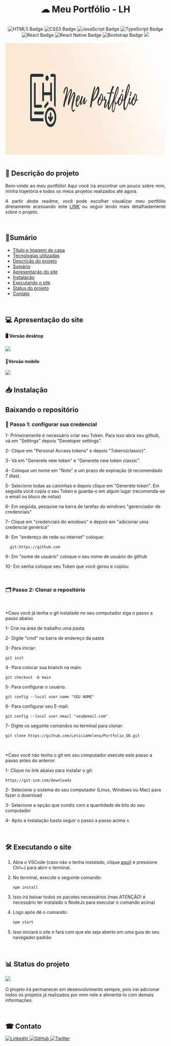 <h1 align="center"> ☁ Meu Portfólio - LH</h1>

<br />

<div align="center">
    <img src="https://img.shields.io/badge/HTML5-E34F26?style=for-the-badge&logo=html5&logoColor=white" alt="HTML5 Badge">
    <img src="https://img.shields.io/badge/CSS3-1572B6?style=for-the-badge&logo=css3&logoColor=white" alt="CSS3 Badge">
    <img src="https://img.shields.io/badge/JavaScript-F7DF1E?style=for-the-badge&logo=javascript&logoColor=black" alt="JavaScript Badge">
    <img src="https://img.shields.io/badge/TypeScript-3178C6?style=for-the-badge&logo=typescript&logoColor=white" alt="TypeScript Badge">
    <img src="https://img.shields.io/badge/React-61DAFB?style=for-the-badge&logo=react&logoColor=white" alt="React Badge">
    <img src="https://img.shields.io/badge/React_Native-20232A?style=for-the-badge&logo=react&logoColor=61DAFB" alt="React Native Badge">
    <img src="https://img.shields.io/badge/Bootstrap-563D7C?style=for-the-badge&logo=bootstrap" alt="Bootstrap Badge">
    <img src="https://img.shields.io/badge/Node%20js-339933?style=for-the-badge&logo=nodedotjs&logoColor=white">
</div>

<br />

<div align="center">
    <img src="public/imgs/capa.png" alt="capa" height="350px" align="center">
</div>

<br />

<div style="margin-top: 3%;">
    <h2>🎯 Descrição do projeto</h2>
    <p align="justify">
        Bem-vindo ao meu portfólio! Aqui você irá encontrar um pouco sobre mim, minha trajetória e todos os meus projetos realizados até agora.
    </p>
    <p align='justify'>
        A partir deste readme, você pode escolher visualizar meu portfólio diretamente acessando este <a href='https://portfolio-lh.vercel.app/'>LINK</a> ou seguir lendo mais detalhadamente sobre o projeto.
    </p>
</div>

<br />

## 📌Sumário
* [Título e Imagem de capa](#Título-e-Imagem-de-capa)
* [Tecnologias utilizadas](#Tecnologias-utilizadas)
* [Descrição do projeto](#Descrição-do-projeto)
* [Sumário](#Sumário)
* [Apresentação do site](#Apresentação-do-site)
* [Instalação](#Instalação)
* [Executando o site](#Executando-o-site)
* [Status do projeto](#Status-do-projeto)
* [Contato](#Contato)

<br />

## 💻 Apresentação do site
<h4> 🖥 Versão desktop</h2>
<img src="public/Meu Portfolio - desktop.gif">
<h4>📱Versão mobile</h4>
<img src="public/Meu Portfolio - mobile.gif">

<br />

## 📥 Instalação
<h2>Baixando o repositório</h2>

<h3>🚨 Passo 1: configurar sua credencial</h3>

<p>1- Primeiramente é necessário criar seu Token. Para isso abra seu github, vá em "Settings" depois "Developer settings".</p>
<p>2- Clique em "Personal Access tokens" e depois "Tokens(classic)".</p>
<p>3- Vá em "Generete new token" e "Generete new token classic".</p>
<p>4- Coloque um nome em "Note" e um prazo de expiração (é recomendado 7 dias).</p>
<p>5- Selecione todas as caixinhas e depois clique em "Generete token". Em seguida você copia o seu Token e guarda-o em algum lugar (recomenda-se o email ou bloco de notas)</p>
<p>6- Em seguida, pesquise na barra de tarefas do windows "gerenciador de credenciais"</p>
<p>7- Clique em "credenciais do windows" e depois em "adicionar uma credencial genérica"</p>
<p>8- Em "endereço de rede ou internet" coloque:</p>
      
      git:https://github.com
      
<p>9- Em "nome de usuário" coloque o seu nome de usuário do github</p>
<p>10- Em senha coloque seu Token que você gerou e copiou</p>
<br>

<h3>🗂 Passo 2: Clonar o repositório</h3>
<br>

*Caso você já tenha o git instalado no seu computador siga o passo a passo abaixo

<p>1- Crie na área de trabalho uma pasta</p>
<p>2- Digite "cmd" na barra de endereço da pasta</p>

<p>3- Para iniciar:</p>

    git init
    
<p>4- Para colocar sua branch na main:</p>

    git checkout -b main
    
<p>5- Para configurar o usuário:</p>

    git config --local user.name "SEU NOME"
    
<p>6- Para configurar seu E-mail:</p>

    git config --local user.email "seu@email.com"

<p>7- Digite os seguinte comandos no terminal para clonar:</p>

    git clone https://github.com/LeticiaHelena/Portfolio_DD.git

<br>

*Caso você não tenha o git em seu computador execute este passo a passo antes do anterior 

<p>1- Clique no link abaixo para instalar o git: </p>

    https://git-scm.com/downloads

<p>2- Selecione o sistema do seu computador (Linux, Windows ou Mac) para fazer o download</p>
<p>3- Selecione a opção que condiz com a quantidade de bits do seu computador</p>
<p>4- Após a instalação basta seguir o passo a passo acima 🔝</p>

<br />
    
## 🛠 Executando o site

1. Abra o VSCode (caso não o tenha instalado, clique [aqui](https://code.visualstudio.com/download)) e pressione Ctrl+J para abrir o terminal.
2. No terminal, execute o seguinte comando:

   ```bash
   npm install
3. Isso irá baixar todos os pacotes necessários (mas ATENÇÃO! é necessário ter instalado o NodeJs para executar o comando acima)
4. Logo após dê o comando:
   ```bash
   npm start
5. Isso iniciará o site e fará com que ele seja aberto em uma guia do seu navegador padrão

<br />

## 📊 Status do projeto
<img src="http://img.shields.io/static/v1?label=STATUS&message=EM%20DESENVOLVIMENTO&color=GREEN&style=for-the-badge">
<p>O projeto irá permanecer em desenvolvimento sempre, pois irei adicionar todos os projetos já realizados por mim nele e alimentá-lo com demais informações.</p>

<br />

## ☎ Contato

<div>
  <a href="www.linkedin.com/in/letícia-helena-carvalho" target="_blank" title="LinkedIn">
    <img src="https://img.shields.io/badge/LinkedIn-0077B5?style=for-the-badge&logo=linkedin&logoColor=white" alt="LinkedIn">
  </a>
  
  <a href="https://github.com/leticiacarvalho04" target="_blank" title="GitHub">
    <img src="https://img.shields.io/badge/GitHub-181717?style=for-the-badge&logo=github&logoColor=white" alt="GitHub">
  </a>

  <a href="[https://twitter.com/seu-usuario](https://www.instagram.com/carvalho_leticia04/)" target="_blank" title="Twitter">
    <img src="https://img.shields.io/badge/Instagram-E4405F?style=for-the-badge&logo=instagram&logoColor=white" alt="Twitter">
  </a>
</div>
